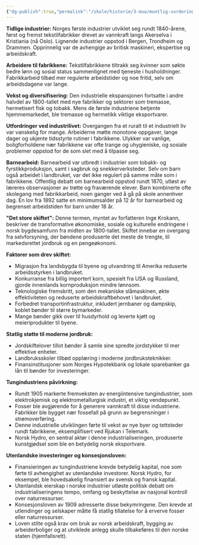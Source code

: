 ```yaml
---
{"dg-publish":true,"permalink":"/skole/historie/3-mua/muntlig-vurdering-jul/industriell-revolusjon/150-155-den-forste-industrien/"}
---
```


**Tidlige industrier:** Norges første industrier utviklet seg rundt 1840-årene, først og fremst tekstilfabrikker drevet av vannkraft langs Akerselva i Kristiania (nå Oslo). Lignende industrier oppstod i Bergen, Trondheim og Drammen. Opprinnelig var de avhengige av britisk maskineri, ekspertise og arbeidskraft.

**Arbeidere til fabrikkene:** Tekstilfabrikkene tiltrakk seg kvinner som søkte bedre lønn og sosial status sammenlignet med tjeneste i husholdninger. Fabrikkarbeid tilbød mer regulerte arbeidstider og noe fritid, selv om arbeidsdagene var lange.

**Vekst og diversifisering:** Den industrielle ekspansjonen fortsatte i andre halvdel av 1800-tallet med nye fabrikker og sektorer som tremasse, hermetisert fisk og tobakk. Mens de første industriene betjente hjemmemarkedet, ble tremasse og hermetikk viktige eksportvarer.

**Utfordringer ved industrilivet:** Overgangen fra et ruralt til et industrielt liv var vanskelig for mange. Arbeiderne møtte monotone oppgaver, lange dager og ukjente tidsstyrte rutiner i fabrikkene. Ulykker var vanlige, boligforholdene nær fabrikkene var ofte trange og uhygieniske, og sosiale problemer oppstod for de som slet med å tilpasse seg.

**Barnearbeid:** Barnearbeid var utbredt i industrier som tobakk- og fyrstikkproduksjon, samt i sagbruk og snekkerverksteder. Selv om barn også arbeidet i landbruket, var det ikke regulert på samme måte som i fabrikkene. Offentlig debatt om barnearbeid oppstod rundt 1870, utløst av læreres observasjoner av trøtte og fraværende elever. Barn kombinerte ofte skolegang med fabrikkarbeid, noen ganger ved å gå på skole annenhver dag. En lov fra 1892 satte en minimumsalder på 12 år for barnearbeid og begrenset arbeidstiden for barn under 18 år.

**"Det store skiftet":** Denne termen, myntet av forfatteren Inge Krokann, beskriver de transformative økonomiske, sosiale og kulturelle endringene i norsk bygdesamfunn fra midten av 1800-tallet. Skiftet innebar en overgang fra selvforsyning, der bøndene produserte det meste de trengte, til markedsrettet jordbruk og en pengeøkonomi.

**Faktorer som drev skiftet:**

- Migrasjon fra landsbygda til byene og utvandring til Amerika reduserte arbeidsstyrken i landbruket.
- Konkurranse fra billig importert korn, spesielt fra USA og Russland, gjorde innenlands kornproduksjon mindre lønnsom.
- Teknologiske fremskritt, som den mekaniske slåmaskinen, økte effektiviteten og reduserte arbeidskraftbehovet i landbruket.
- Forbedret transportinfrastruktur, inkludert jernbaner og dampskip, koblet bønder til større bymarkeder.
- Mange bønder gikk over til husdyrhold og leverte kjøtt og meieriprodukter til byene.

**Statlig støtte til moderne jordbruk:**

- Jordskiftelover tillot bønder å samle sine spredte jordstykker til mer effektive enheter.
- Landbruksskoler tilbød opplæring i moderne jordbruksteknikker.
- Finansinstitusjoner som Norges Hypotekbank og lokale sparebanker ga lån til bønder for investeringer.

**Tungindustriens påvirkning:**

- Rundt 1905 markerte fremveksten av energiintensive tungindustrier, som elektrokjemisk og elektrometallurgisk industri, et viktig vendepunkt.
- Fosser ble avgjørende for å generere vannkraft til disse industriene. Fabrikker ble bygget nær fossefall på grunn av begrensninger i strømoverføring.
- Denne industrielle utviklingen førte til vekst av nye byer og tettsteder rundt fabrikkene, eksemplifisert ved Rjukan i Telemark.
- Norsk Hydro, en sentral aktør i denne industrialiseringen, produserte kunstgjødsel som ble en betydelig norsk eksportvare.

**Utenlandske investeringer og konsesjonsloven:**

- Finansieringen av tungindustriene krevde betydelig kapital, noe som førte til avhengighet av utenlandske investorer. Norsk Hydro, for eksempel, ble hovedsakelig finansiert av svensk og fransk kapital.
- Utenlandsk eierskap i norske industrier utløste politisk debatt om industrialiseringens tempo, omfang og beskyttelse av nasjonal kontroll over naturressurser.
- Konsesjonsloven av 1909 adresserte disse bekymringene. Den krevde at utlendinger og selskaper måtte få statlig tillatelse for å erverve fosser eller naturressurser.
- Loven stilte også krav om bruk av norsk arbeidskraft, bygging av arbeiderboliger og at utviklede anlegg skulle tilbakeføres til den norske staten (hjemfallsrett).
